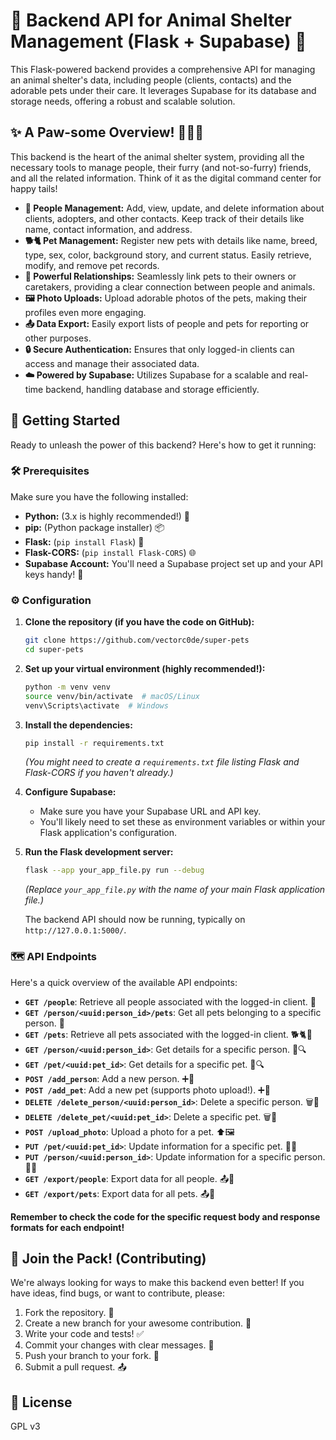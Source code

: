 # 🐾 Backend API for Animal Shelter Management (Flask + Supabase) 🏡

This Flask-powered backend provides a comprehensive API for managing an animal shelter's data, including people (clients, contacts) and the adorable pets under their care. It leverages Supabase for its database and storage needs, offering a robust and scalable solution.

## ✨ A Paw-some Overview! 🐶🐱🐰

This backend is the heart of the animal shelter system, providing all the necessary tools to manage people, their furry (and not-so-furry) friends, and all the related information. Think of it as the digital command center for happy tails!

* **👤 People Management:** Add, view, update, and delete information about clients, adopters, and other contacts. Keep track of their details like name, contact information, and address.
* **🐕🐈 Pet Management:** Register new pets with details like name, breed, type, sex, color, background story, and current status. Easily retrieve, modify, and remove pet records.
* **🔗 Powerful Relationships:** Seamlessly link pets to their owners or caretakers, providing a clear connection between people and animals.
* **🖼️ Photo Uploads:** Upload adorable photos of the pets, making their profiles even more engaging.
* **📤 Data Export:** Easily export lists of people and pets for reporting or other purposes.
* **🔒 Secure Authentication:** Ensures that only logged-in clients can access and manage their associated data.
* **☁️ Powered by Supabase:** Utilizes Supabase for a scalable and real-time backend, handling database and storage efficiently.

## 🚀 Getting Started

Ready to unleash the power of this backend? Here's how to get it running:

### 🛠️ Prerequisites

Make sure you have the following installed:

* **Python:** (3.x is highly recommended!) 🐍
* **pip:** (Python package installer) 📦
* **Flask:** (`pip install Flask`) 🥂
* **Flask-CORS:** (`pip install Flask-CORS`) 🌐
* **Supabase Account:** You'll need a Supabase project set up and your API keys handy! 🔑

### ⚙️ Configuration

1.  **Clone the repository (if you have the code on GitHub):**
    ```bash
    git clone https://github.com/vectorc0de/super-pets
    cd super-pets
    ```

2.  **Set up your virtual environment (highly recommended!):**
    ```bash
    python -m venv venv
    source venv/bin/activate  # macOS/Linux
    venv\Scripts\activate  # Windows
    ```

3.  **Install the dependencies:**
    ```bash
    pip install -r requirements.txt
    ```
    *(You might need to create a `requirements.txt` file listing Flask and Flask-CORS if you haven't already.)*

4.  **Configure Supabase:**
    * Make sure you have your Supabase URL and API key.
    * You'll likely need to set these as environment variables or within your Flask application's configuration.

5.  **Run the Flask development server:**
    ```bash
    flask --app your_app_file.py run --debug
    ```
    *(Replace `your_app_file.py` with the name of your main Flask application file.)*

    The backend API should now be running, typically on `http://127.0.0.1:5000/`.

### 🗺️ API Endpoints

Here's a quick overview of the available API endpoints:

* **`GET /people`**: Retrieve all people associated with the logged-in client. 👤
* **`GET /person/<uuid:person_id>/pets`**: Get all pets belonging to a specific person. 🐾
* **`GET /pets`**: Retrieve all pets associated with the logged-in client. 🐕🐈🐰
* **`GET /person/<uuid:person_id>`**: Get details for a specific person. 👤🔍
* **`GET /pet/<uuid:pet_id>`**: Get details for a specific pet. 🐾🔍
* **`POST /add_person`**: Add a new person. ➕👤
* **`POST /add_pet`**: Add a new pet (supports photo upload!). ➕🐶
* **`DELETE /delete_person/<uuid:person_id>`**: Delete a specific person. 🗑️👤
* **`DELETE /delete_pet/<uuid:pet_id>`**: Delete a specific pet. 🗑️🐾
* **`POST /upload_photo`**: Upload a photo for a pet. ⬆️🖼️
* **`PUT /pet/<uuid:pet_id>`**: Update information for a specific pet. 📝🐾
* **`PUT /person/<uuid:person_id>`**: Update information for a specific person. 📝👤
* **`GET /export/people`**: Export data for all people. 📤👤
* **`GET /export/pets`**: Export data for all pets. 📤🐾

**Remember to check the code for the specific request body and response formats for each endpoint!**

## 🤝 Join the Pack! (Contributing)

We're always looking for ways to make this backend even better! If you have ideas, find bugs, or want to contribute, please:

1.  Fork the repository. 🍴
2.  Create a new branch for your awesome contribution. 🌿
3.  Write your code and tests! ✅
4.  Commit your changes with clear messages. 💬
5.  Push your branch to your fork. 🚀
6.  Submit a pull request. 📤

## 📜 License

GPL v3
